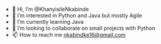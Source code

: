 - 👋 Hi, I’m @KhanyisileNkabinde
- 👀 I’m interested in Python and Java but mostly Agile 
- 🌱 I’m currently learning Java
- 💞️ I’m looking to collaborate on small projects with Python
- 📫 How to reach me nkabindke16@gmail.com

<!---
TooPrettyTooCode16/TooPrettyTooCode16 is a ✨ special ✨ repository because its `README.md` (this file) appears on your GitHub profile.
You can click the Preview link to take a look at your changes.
--->
